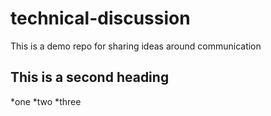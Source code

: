 # technical-discussion
This is a demo repo for sharing ideas around communication

## This is a second heading

*one
*two
*three

